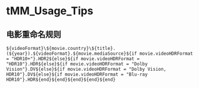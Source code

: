 # tMM_Usage_Tips

## 电影重命名规则
`
${videoFormat}\${movie.country}\${title}.(${year}).${videoFormat}.${movie.mediaSource}${if movie.videoHDRFormat = "HDR10+"}.HDR2${else}${if movie.videoHDRFormat = "HDR10"}.HDR${else}${if movie.videoHDRFormat = "Dolby Vision"}.DV${else}${if movie.videoHDRFormat = "Dolby Vision, HDR10"}.DV${else}${if movie.videoHDRFormat = "Blu-ray HDR10"}.HDR${end}${end}${end}${end}${end}
`
